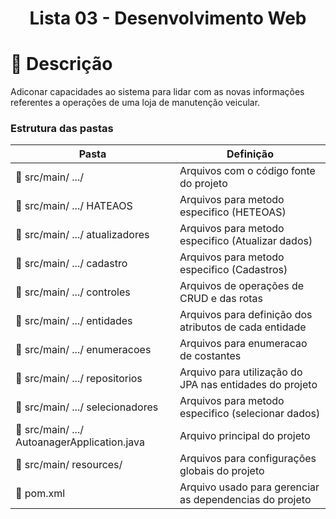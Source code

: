 

<h1 align="center">
   Lista 03 - Desenvolvimento Web
</h1>
  
# :bookmark_tabs: Descrição
Adiconar capacidades ao sistema para lidar com as novas informações referentes a operações de uma loja de manutenção veicular.

### Estrutura das pastas

| Pasta                                                     | Definição                                                                                      |
| --------------------------------------------------------- | ---------------------------------------------------------------------------------------------- |
| :open_file_folder: src/main/ .../                          | Arquivos com o código fonte do projeto                          |
| :open_file_folder: src/main/ .../ HATEAOS                  | Arquivos para metodo especifico (HETEOAS)                       |
| :open_file_folder: src/main/ .../ atualizadores            | Arquivos para metodo especifico (Atualizar dados)               |
| :open_file_folder: src/main/ .../ cadastro                 | Arquivos para metodo especifico (Cadastros)                     |
| :open_file_folder: src/main/ .../ controles                | Arquivos de operações de CRUD e das rotas                       |
| :open_file_folder: src/main/ .../ entidades                | Arquivos para definição dos atributos de cada entidade          |
| :open_file_folder: src/main/ .../ enumeracoes              | Arquivos para enumeracao de costantes                           |
| :open_file_folder: src/main/ .../ repositorios             | Arquivo para utilização do JPA nas entidades do projeto         |
| :open_file_folder: src/main/ .../ selecionadores           | Arquivos para metodo especifico (selecionar dados)              |
| :page_facing_up: src/main/ .../ AutoanagerApplication.java | Arquivo principal do projeto                                    |
| :open_file_folder: src/main/ resources/                    | Arquivos para configurações globais do projeto                  |
| :page_facing_up: pom.xml                                   | Arquivo usado para gerenciar as dependencias do projeto         |
